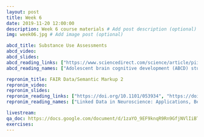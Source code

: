 ```yaml
---
layout: post
title: Week 6
date: 2019-11-20 12:00:00
description: Week 6 course materials # Add post description (optional)
img: week06.jpg # Add image post (optional)

abcd_title: Substance Use Assessments
abcd_video:
abcd_slides:
abcd_reading_links: ["https://www.sciencedirect.com/science/article/pii/S1878929317300890"]
abcd_reading_names: ["Adolescent brain cognitive development (ABCD) study: Overview of substance use assessment methods"]

repronim_title: FAIR Data/Semantic Markup 2
repronim_video:
repronim_slides:
repronim_reading_links: ["https://doi.org/10.1101/053934", "https://doi.org/10.1016/j.neuroimage.2013.05.094"]
repronim_reading_names: ["Linked Data in Neuroscience: Applications, Benefits, and Challenges", "Towards structured sharing of raw and derived neuroimaging data across existing resources"]

livestream:
qa_doc: https://docs.google.com/document/d/1zaYO_9EF9knqR9Rn9GfjNVlIiBTb81VhLGbT7Q5JptU/edit?usp=sharing
exercises:
---
```

